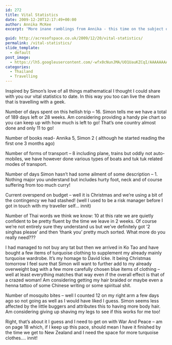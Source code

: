```yaml
---
id: 272
title: Vital Statistics
date: 2009-12-20T12:17:49+00:00
author: Annika McKee
excerpt: 'More inane ramblings from Annika - this time on the subject of statistics.'

guid: http://acresofspace.co.uk/2009/12/20/vital-statistics/
permalink: /vital-statistics/
slide_template:
  - default
post_image:
  - https://lh5.googleusercontent.com/-wfx0cNunJMA/UO1UauKZCqI/AAAAAAAAADQ/QnyiT0faeAo/s640/DSC_0226.JPG
categories:
  - Thailand
  - Travelling
---
```

Inspired by Simon&#8217;s love of all things mathematical I thought I could share with you our vital statistics to date. In this way you too can live the dream that is travelling with a geek.

Number of days spent on this hellish trip &#8211; 16. Simon tells me we have a total of 189 days left or 28 weeks. Am considering providing a handy pie chart so you can keep up with how much is left to go! That&#8217;s one country almost done and only 11 to go!

Number of books read- Annika 5, Simon 2 ( although he started reading the first one 3 months ago)

Number of forms of transport &#8211; 8 including plane, trains but oddly not auto-mobiles, we have however done various types of boats and tuk tuk related modes of transport.

Number of days Simon hasn&#8217;t had some ailment of some description &#8211; 1. Nothing major you understand but includes hurty foot, neck and of course suffering from too much curry!

Current overspend on budget &#8211; well it is Christmas and we&#8217;re using a bit of the contingency we had stashed! (well I used to be a risk manager before I got in touch with my traveller self&#8230; innit)

Number of Thai words we think we know: 10 at this rate we are quietly confident to be pretty fluent by the time we leave in 2 weeks. Of course we&#8217;re not entirely sure they understand us but we&#8217;ve definitely got &#8216;2 singhas please&#8217; and then &#8216;thank you&#8217; pretty much sorted. What more do you really need???

I had managed to not buy any tat but then we arrived in Ko Tao and have bought a few items of turquoise clothing to supplement my already mainly turquoise wardrobe. It&#8217;s my homage to David Icke. It being Christmas tomorrow I feel sure that Simon will want to further add to my already overweight bag with a few more carefully chosen blue items of clothing &#8211; well at least everything matches that way even if the overall effect is that of a crazed woman! Am considering getting my hair braided or maybe even a henna tattoo of some Chinese writing or some spiritual shit.

Number of mosquito bites &#8211; well I counted 12 on my right arm a few days ago so not going as well as I would have liked I guess. Simon seems less affected by the little buggers and attributes this to having more body hair. Am considering giving up shaving my legs to see if this works for me too!

Right, that&#8217;s about it I guess and I need to get on with War And Peace &#8211; am on page 18 which, if I keep up this pace, should mean I have it finished by the time we get to New Zealand and I need the space for more turquoise clothes&#8230;. innit!
